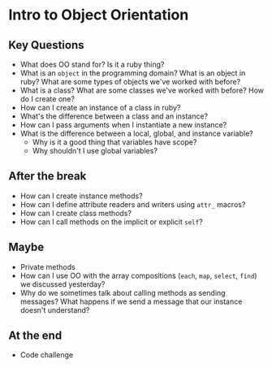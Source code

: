 # Intro to Object Orientation

## Key Questions
* What does OO stand for? Is it a ruby thing?
* What is an `object` in the programming domain? What is an object in ruby? What are some types of objects we've worked with before?
* What is a class? What are some classes we've worked with before? How do I create one?
* How can I create an instance of a class in ruby?
* What's the difference between a class and an instance?
* How can I pass arguments when I instantiate a new instance?
* What is the difference between a local, global, and instance variable? 
  * Why is it a good thing that variables have scope? 
  * Why shouldn't I use global variables?

## After the break
* How can I create instance methods?
* How can I define attribute readers and writers using `attr_` macros?
* How can I create class methods?
* How can I call methods on the implicit or explicit `self`?
  
## Maybe
* Private methods
* How can I use OO with the array compositions (`each`, `map`, `select`, `find`) we discussed yesterday?
* Why do we sometimes talk about calling methods as sending messages? What happens if we send a message that our instance doesn't understand?

## At the end
* Code challenge
